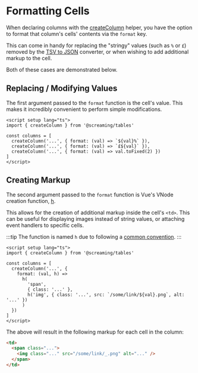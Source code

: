 # Formatting Cells

When declaring columns with the [createColumn](../helpers/create-column.md) helper, you have the option to format that column's cells' contents via the `format` key.

This can come in handy for replacing the "stringy" values (such as `%` or `£`) removed by the [TSV to JSON](https://screamingprojects.com/toolbox/tsv-to-json) converter, or when wishing to add additional markup to the cell.

Both of these cases are demonstrated below.

## Replacing / Modifying Values

The first argument passed to the `format` function is the cell's value. This makes it incredibly convenient to perform simple modifications.

```vue
<script setup lang="ts">
import { createColumn } from '@screaming/tables'

const columns = [
  createColumn('...', { format: (val) => `${val}%` }),
  createColumn('...', { format: (val) => `£${val}` }),
  createColumn('...', { format: (val) => val.toFixed(2) })
]
</script>
```

## Creating Markup

The second argument passed to the `format` function is Vue's VNode creation function, [h](https://vuejs.org/api/render-function.html#h).

This allows for the creation of additional markup inside the cell's `<td>`. This can be useful for displaying images instead of string values, or attaching event handlers to specific cells.

:::tip
The function is named `h` due to following a [common convention](https://github.com/vuejs/babel-plugin-transform-vue-jsx/issues/6#issuecomment-232994673).
:::

```vue
<script setup lang="ts">
import { createColumn } from '@screaming/tables'

const columns = [
  createColumn('...', {
    format: (val, h) =>
      h(
        'span',
        { class: '...' },
        h('img', { class: '...', src: `/some/link/${val}.png`, alt: '...' })
      )
  })
]
</script>
```

The above will result in the following markup for each cell in the column:

```html
<td>
  <span class="...">
    <img class="..." src="/some/link/_.png" alt="..." />
  </span>
</td>
```
